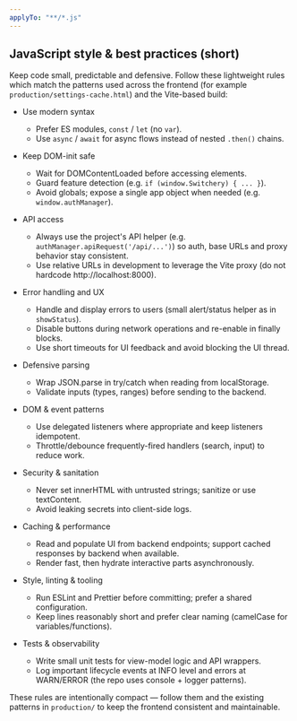```yaml
---
applyTo: "**/*.js"
---
```


## JavaScript style & best practices (short)

Keep code small, predictable and defensive. Follow these lightweight rules which match the patterns used across the frontend (for example `production/settings-cache.html`) and the Vite-based build:

- Use modern syntax
	- Prefer ES modules, `const` / `let` (no `var`).
	- Use `async` / `await` for async flows instead of nested `.then()` chains.

- Keep DOM-init safe
	- Wait for DOMContentLoaded before accessing elements.
	- Guard feature detection (e.g. `if (window.Switchery) { ... }`).
	- Avoid globals; expose a single app object when needed (e.g. `window.authManager`).

- API access
	- Always use the project's API helper (e.g. `authManager.apiRequest('/api/...')`) so auth, base URLs and proxy behavior stay consistent.
	- Use relative URLs in development to leverage the Vite proxy (do not hardcode http://localhost:8000).

- Error handling and UX
	- Handle and display errors to users (small alert/status helper as in `showStatus`).
	- Disable buttons during network operations and re-enable in finally blocks.
	- Use short timeouts for UI feedback and avoid blocking the UI thread.

- Defensive parsing
	- Wrap JSON.parse in try/catch when reading from localStorage.
	- Validate inputs (types, ranges) before sending to the backend.

- DOM & event patterns
	- Use delegated listeners where appropriate and keep listeners idempotent.
	- Throttle/debounce frequently-fired handlers (search, input) to reduce work.

- Security & sanitation
	- Never set innerHTML with untrusted strings; sanitize or use textContent.
	- Avoid leaking secrets into client-side logs.

- Caching & performance
	- Read and populate UI from backend endpoints; support cached responses by backend when available.
	- Render fast, then hydrate interactive parts asynchronously.

- Style, linting & tooling
	- Run ESLint and Prettier before committing; prefer a shared configuration.
	- Keep lines reasonably short and prefer clear naming (camelCase for variables/functions).

- Tests & observability
	- Write small unit tests for view-model logic and API wrappers.
	- Log important lifecycle events at INFO level and errors at WARN/ERROR (the repo uses console + logger patterns).

These rules are intentionally compact — follow them and the existing patterns in `production/` to keep the frontend consistent and maintainable.
